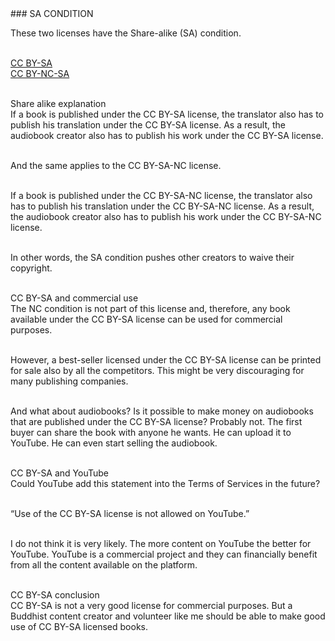 <div id="sa-condition" markdown="1">
### SA CONDITION
</div>

These two licenses have the Share-alike (SA) condition. <br><br>

[CC BY-SA](https://creativecommons.org/licenses/by-sa/4.0/)<br>
[CC BY-NC-SA](https://creativecommons.org/licenses/by-nc-sa/4.0/)<br><br>

<div class="underline"> Share alike explanation </div>
If a book is published under the CC BY-SA license, the translator also has to publish his translation under the CC BY-SA license. As a result, the audiobook creator also has to publish his work under the CC BY-SA license.<br><br>

And the same applies to the CC BY-SA-NC license.<br><br>

If a book is published under the CC BY-SA-NC license, the translator also has to publish his translation under the CC BY-SA-NC license. As a result, the audiobook creator also has to publish his work under the CC BY-SA-NC license.<br><br>

In other words, the SA condition pushes other creators to waive their copyright. <br><br>

<div class="underline">CC BY-SA and commercial use</div>
The NC condition is not part of this license and, therefore, any book available under the CC BY-SA license can be used for commercial purposes.<br><br>

However, a best-seller licensed under the CC BY-SA license can be printed for sale also by all the competitors. This might be very discouraging for many publishing companies. <br><br>

And what about audiobooks? Is it possible to make money on audiobooks that are published under the CC BY-SA license? Probably not. The first buyer can share the book with anyone he wants. He can upload it to YouTube. He can even start selling the audiobook.<br><br>

<div class="underline">CC BY-SA and YouTube</div>
Could YouTube add this statement into the Terms of Services in the future?<br><br>

“Use of the CC BY-SA license is not allowed on YouTube.”<br><br>

I do not think it is very likely. The more content on YouTube the better for YouTube. YouTube is a commercial project and they can financially benefit from all the content available on the platform.<br><br>

<div class="underline">CC BY-SA conclusion</div>
CC BY-SA is not a very good license for commercial purposes.  But a Buddhist content creator and volunteer like me should be able to make good use of CC BY-SA licensed books. <br><br>
